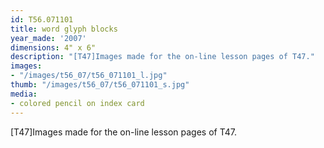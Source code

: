 ```yaml
---
id: T56.071101
title: word glyph blocks
year_made: '2007'
dimensions: 4" x 6"
description: "[T47]Images made for the on-line lesson pages of T47."
images:
- "/images/t56_07/t56_071101_l.jpg"
thumb: "/images/t56_07/t56_071101_s.jpg"
media:
- colored pencil on index card
---
```


[T47]Images made for the on-line lesson pages of T47.
